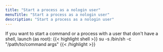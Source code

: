 ```yaml
---
title: "Start a process as a nologin user"
menuTitle: "Start a process as a nologin user"
description: "Start a process as a nologin user"
---
```


If you want to start a command or a process with a user that don't have a shell, launch (as root):
{{< highlight shell >}}
su -s /bin/sh <user> -c "/path/to/command args" 
{{< /highlight >}}
